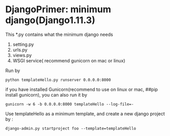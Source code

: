 # DjangoPrimer: minimum django(Django1.11.3)
This *.py contains what the minimum django needs
1. setting.py
2. urls.py
3. views.py
4. WSGI service( recommend gunicorn on mac or linux)

Run by

    python templateHello.py runserver 0.0.0.0:8000

if you have installed Gunicorn(recommend to use on linux or mac, ##pip install gunicorn), you can also run it by

    gunicorn -w 6 -b 0.0.0.0:8000 templateHello --log-file=-
    
Use templateHello as a minimum template, and create a new django project by :

    django-admin.py startproject foo --template=templateHello 